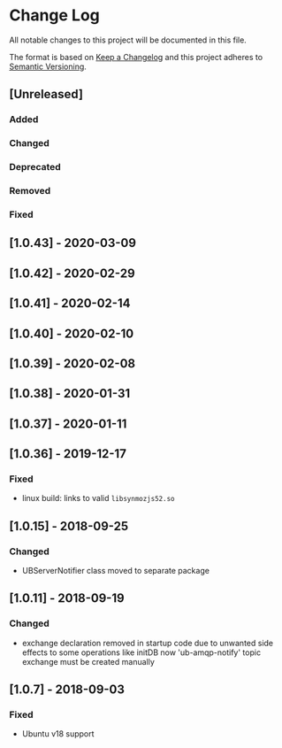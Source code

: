 # Change Log
All notable changes to this project will be documented in this file.

The format is based on [Keep a Changelog](http://keepachangelog.com/)
and this project adheres to [Semantic Versioning](http://semver.org/).

## [Unreleased]
### Added

### Changed

### Deprecated

### Removed

### Fixed

## [1.0.43] - 2020-03-09
## [1.0.42] - 2020-02-29
## [1.0.41] - 2020-02-14
## [1.0.40] - 2020-02-10
## [1.0.39] - 2020-02-08
## [1.0.38] - 2020-01-31
## [1.0.37] - 2020-01-11
## [1.0.36] - 2019-12-17
### Fixed
 - linux build: links to valid `libsynmozjs52.so`
 
## [1.0.15] - 2018-09-25
### Changed
- UBServerNotifier class moved to separate package

## [1.0.11] - 2018-09-19
### Changed
- exchange declaration removed in startup code
  due to unwanted side effects to some operations like initDB
  now 'ub-amqp-notify' topic exchange must be created manually

## [1.0.7] - 2018-09-03
### Fixed
- Ubuntu v18 support

